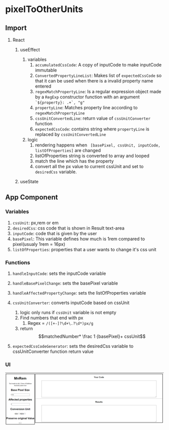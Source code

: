 # pixelToOtherUnits

## Import

1. React

   1. useEffect

      1. variables
         1. `accumulatedCssCode`: A copy of inputCode to make inputCode immutable
         2. `ConvertedPropertyLineList`: Makes list of `expectedCssCode` so that it can be used when there is a invalid property name entered
         3. `regexMatchPropertyLine`: Is a regular expression object made by a `RegExp` constructor function with an argument `` `${property}: .+`, "g"``
         4. `propertyLine`: Matches property line according to `regexMatchPropertyLine`
         5. `cssUnitConvertedLine`: return value of `cssUnitConverter` function
         6. `expectedCssCode`: contains string where `propertyLine` is replaced by `cssUnitConvertedLine`
      2. logic
         1. rendering happens when ` [basePixel, cssUnit, inputCode, listOfProperties]` are changed
         2. listOfProperties string is converted to array and looped
         3. match the line which has the property
         4. convert all the px value to current cssUnit and set to `desiredCss` variable.

   2. useState

## App Component

### Variables

1. `cssUnit`: px,rem or em
2. `desiredCss`: css code that is shown in Result text-area
3. `inputCode`: code that is given by the user
4. `basePixel`: This variable defines how much is 1rem compared to pixel(usualy 1rem = 16px)
5. `listOfProperties`: properties that a user wants to change it's css unit

### Functions

1. `handleInputCode`: sets the inputCode variable
2. `handleBasePixelChange`: sets the basePixel variable
3. `handleAffectedPropertyChange`: sets the listOfProperties variable
4. `cssUnitConverter`: converts inputCode based on cssUnit

   1. logic only runs if `cssUnit` variable is not empty
   2. Find numbers that end with px
      1. Regex = `/([+-]?\d+\.?\d*)px/g`
   3. return $$matchedNumber* \frac 1 {basePixel}+ cssUnit$$

5. `expectedCssCodeGenerator`: sets the desiredCss variable to cssUnitConverter function return value

### UI

![](/ReadmeFiles/UI_of_px_to_Rem_app.png)

